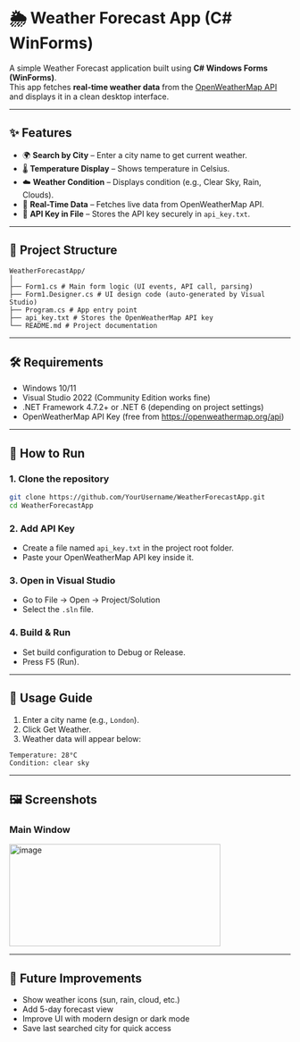 # 🌦️ Weather Forecast App (C# WinForms)  

A simple Weather Forecast application built using **C# Windows Forms (WinForms)**.  
This app fetches **real-time weather data** from the [OpenWeatherMap API](https://openweathermap.org/api) and displays it in a clean desktop interface.  

---

## ✨ Features  

- 🌍 **Search by City** – Enter a city name to get current weather.  
- 🌡️ **Temperature Display** – Shows temperature in Celsius.  
- ☁️ **Weather Condition** – Displays condition (e.g., Clear Sky, Rain, Clouds).  
- 🔄 **Real-Time Data** – Fetches live data from OpenWeatherMap API.  
- 🔑 **API Key in File** – Stores the API key securely in `api_key.txt`.  

---

## 📂 Project Structure  

```
WeatherForecastApp/
│
├── Form1.cs # Main form logic (UI events, API call, parsing)
├── Form1.Designer.cs # UI design code (auto-generated by Visual Studio)
├── Program.cs # App entry point
├── api_key.txt # Stores the OpenWeatherMap API key
└── README.md # Project documentation
```

---

## 🛠️ Requirements  

- Windows 10/11  
- Visual Studio 2022 (Community Edition works fine)  
- .NET Framework 4.7.2+ or .NET 6 (depending on project settings)  
- OpenWeatherMap API Key (free from https://openweathermap.org/api)  

---

## 🚀 How to Run  

### 1. Clone the repository  
```bash
git clone https://github.com/YourUsername/WeatherForecastApp.git
cd WeatherForecastApp
```

### 2. Add API Key
- Create a file named `api_key.txt` in the project root folder.
- Paste your OpenWeatherMap API key inside it.

### 3. Open in Visual Studio
- Go to File → Open → Project/Solution
- Select the `.sln` file.

### 4. Build & Run
- Set build configuration to Debug or Release.
- Press F5 (Run).

---

## 📖 Usage Guide

1. Enter a city name (e.g., `London`).
2. Click Get Weather.
3. Weather data will appear below:
```
Temperature: 28°C  
Condition: clear sky  
```

---

## 🖼️ Screenshots

### Main Window

<img width="378" height="183" alt="image" src="https://github.com/user-attachments/assets/46bb2278-e225-45d6-8ba7-5c59faa29396" />

---

## 🔮 Future Improvements

- Show weather icons (sun, rain, cloud, etc.)
- Add 5-day forecast view
- Improve UI with modern design or dark mode
- Save last searched city for quick access


